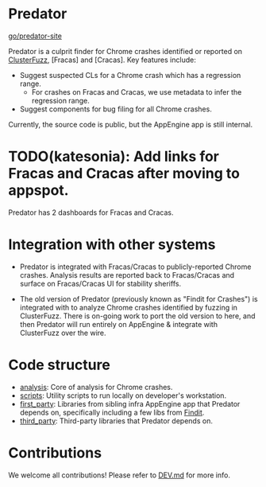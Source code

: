 # Predator

[go/predator-site](https://sites.google.com/a/chromium.org/cr-culprit-finder/predator)

Predator is a culprit finder for Chrome crashes identified or reported on
[ClusterFuzz](https://cluster-fuzz.appspot.com), [Fracas] and [Cracas]. Key features include:
* Suggest suspected CLs for a Chrome crash which has a regression range.
  * For crashes on Fracas and Cracas, we use metadata to infer the regression range.
* Suggest components for bug filing for all Chrome crashes.

Currently, the source code is public, but the AppEngine app is still internal.
# TODO(katesonia): Add links for Fracas and Cracas after moving to appspot.
Predator has 2 dashboards for Fracas and Cracas.

# Integration with other systems
* Predator is integrated with Fracas/Cracas to publicly-reported Chrome crashes. Analysis results are reported back to Fracas/Cracas and surface on Fracas/Cracas UI for stability sheriffs.

* The old version of Predator (previously known as "Findit for Crashes") is integrated with  to analyze Chrome crashes identified by fuzzing in ClusterFuzz. There is on-going work to port the old version to here, and then Predator will run entirely on AppEngine & integrate with ClusterFuzz over the wire.

# Code structure

* [analysis](analysis): Core of analysis for Chrome crashes.
* [scripts](scripts): Utility scripts to run locally on developer's workstation.
* [first\_party](first_party): Libraries from sibling infra AppEngine app that Predator depends on, specifically including a few libs from [Findit](../findit).
* [third\_party](third_party): Third-party libraries that Predator depends on.

# Contributions
We welcome all contributions! Please refer to [DEV.md](DEV.md) for more info.
